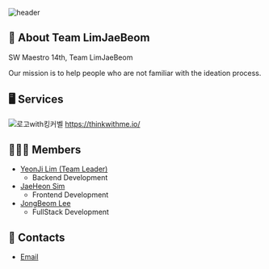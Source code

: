 ![header](https://capsule-render.vercel.app/api?type=waving&color=auto&height=300&section=header&text=Team%20LimJaeBeom&fontSize=90&animation=fadeIn&fontAlignY=38&desc=SW%20Maestro%2014th&descAlignY=51&descAlign=62)

## 🎤 About Team LimJaeBeom

SW Maestro 14th, Team LimJaeBeom

Our mission is to help people who are not familiar with the ideation process.

## 🖥 Services
![로고with킹커벨](https://github.com/SWM14-LimJaeBeom/.github/assets/57888020/fc45c95a-0844-4735-837b-0d85ffacf30e)
https://thinkwithme.io/


## 👨🏻‍💻 Members

- [YeonJi Lim (Team Leader)](https://github.com/Yeonji-Lim)
  - Backend Development
- [JaeHeon Sim](https://github.com/Jaeheon-Sim)
  - Frontend Development
- [JongBeom Lee](https://github.com/devleejb)
  - FullStack Development

## 📮 Contacts

- [Email](mailto:14limjaebeom@gmail.com)
